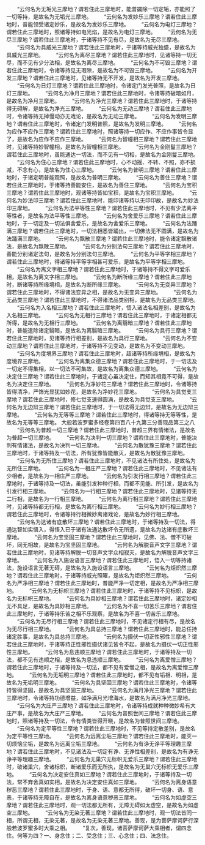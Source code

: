 <!-- { "loadSidebar": true } -->
　　“云何名为无垢光三摩地？谓若住此三摩地时，能普蠲除一切定垢，亦能照了一切等持，是故名为无垢光三摩地。
　　“云何名为发妙乐三摩地？谓若住此三摩地时，普能领受诸定妙乐，是故名为发妙乐三摩地。
　　“云何名为电灯三摩地？谓若住此三摩地时，照诸等持如电光焰，是故名为电灯三摩地。
　　“云何名为无尽三摩地？谓若住此三摩地时，于诸等持不见有尽，是故名为无尽三摩地。
　　“云何名为具威光三摩地？谓若住此三摩地时，于诸等持威光独盛，是故名为具威光三摩地。
　　“云何名为离尽三摩地？谓若住此三摩地时，见诸等持一切无尽，而不见有少分法相，是故名为离尽三摩地。
　　“云何名为不可毁三摩地？谓若住此三摩地时，令诸等持见无瑕隙，是故名为不可毁三摩地。
　　“云何名为开发三摩地？谓若住此三摩地时，见诸等持无不开发，是故名为开发三摩地。
　　“云何名为日灯三摩地？谓若住此三摩地时，令诸定门发光普照，是故名为日灯三摩地。
　　“云何名为净月三摩地？谓若住此三摩地时，令诸等持破暗如月，是故名为净月三摩地。
　　“云何名为净光三摩地？谓若住此三摩地时，于诸等持得无碍解，是故名为净光三摩地。
　　“云何名为无动三摩地？谓若住此三摩地时，令诸等持无掉慢动亦无戏论，是故名为无动三摩地。
　　“云何名为发明三摩地？谓若住此三摩地时，令诸定门发明普照，是故名为发明三摩地。
　　“云何名为应作不应作三摩地？谓若住此三摩地时，照诸等持一切应作、不应作事皆令显了，是故名为应作不应作三摩地。
　　“云何名为智幢相三摩地？谓若住此三摩地时，见诸等持妙智幢相，是故名为智幢相三摩地。
　　“云何名为金刚鬘三摩地？谓若住此三摩地时，虽能通达一切法，而不见有一切相，是故名为金刚鬘三摩地。
　　“云何名为住心三摩地？谓若住此三摩地时，心不动摇、不转、不照，亦不损减，不念有心，是故名为住心三摩地。
　　“云何名为普明三摩地？谓若住此三摩地时，于诸定明普能观照，是故名为普明三摩地。
　　“云何名为善住三摩地？谓若住此三摩地时，于诸等持善能安住，是故名为善住三摩地。
　　“云何名为宝积三摩地？谓若住此三摩地时，观诸等持皆如宝积，是故名为宝积三摩地。
　　“云何名为妙法印三摩地？谓若住此三摩地时，能印诸等持以无印印故，是故名为妙法印三摩地。
　　“云何名为法平等性三摩地？谓若住此三摩地时，不见有少法离平等性者，是故名为法平等性三摩地。
　　“云何名为舍爱乐三摩地？谓若住此三摩地时，于一切定及一切法俱舍爱乐，是故名为舍爱乐三摩地。
　　“云何名为法踊满三摩地？谓若住此三摩地时，一切法相悉皆踊出，一切佛法无不圆满，是故名为法踊满三摩地。
　　“云何名为飘散三摩地？谓若住此三摩地时，能令诸定飘散诸法，是故名为飘散三摩地。
　　“云何名为分别法句三摩地？谓若住此三摩地时，善能分别诸定法句，是故名为分别法句三摩地。
　　“云何名为平等字相三摩地？谓若住此三摩地时，得诸等持平等字相甚可爱乐，是故名为平等字相三摩地。
　　“云何名为离文字相三摩地？谓若住此三摩地时，于诸等持不得文字可爱乐相，是故名为离文字相三摩地。
　　“云何名为断所缘三摩地？谓若住此三摩地时，断诸等持所缘境相，是故名为断所缘三摩地。
　　“云何名为无变异三摩地？谓若住此三摩地时，不得诸法变异之相，是故名为无变异三摩地。
　　“云何名为无品类三摩地？谓若住此三摩地时，不得诸法品类别相，是故名为无品类三摩地。
　　“云何名为入名相三摩地？谓若住此三摩地时，悟入诸法名相差别，是故名为入名相三摩地。
　　“云何名为无相行三摩地？谓若住此三摩地时，于诸定相都无所得，是故名为无相行三摩地。
　　“云何名为离翳暗三摩地？谓若住此三摩地时，普能遣除诸定翳暗，是故名为离翳暗三摩地。
　　“云何名为具行三摩地？谓若住此三摩地时，见诸等持行相差别，是故名为具行三摩地。
　　“云何名为不变动三摩地？谓若住此三摩地时，于诸等持不见变动，是故名为不变动三摩地。
　　“云何名为度境界三摩地？谓若住此三摩地时，超诸等持所缘境相，是故名为度境界三摩地。
　　“云何名为离集众德三摩地？谓若住此三摩地时，于一切法及一切定不得集相，以一切法不可集故，是故名为离集众德三摩地。
　　“云何名为决定住三摩地？谓若住此三摩地时，于诸定心虽决定住，而知其相竟不可得，是故名为决定住三摩地。
　　“云何名为净妙花三摩地？谓若住此三摩地时，令诸等持皆得清净，严饰光显犹如妙花，是故名为净妙花三摩地。
　　“云何名为具觉支三摩地？谓若住此三摩地时，修七觉支速得圆满，是故名为具觉支三摩地。
　　“云何名为无边辩三摩地？谓若住此三摩地时，于一切法得无边辩，是故名为无边辩三摩地。
　　“云何名为无等等三摩地？谓若住此三摩地时，得诸等持无等等性，是故名为无等等三摩地。
大般若波罗蜜多经卷第四百八十九第三分善现品第三之八
　　“云何名为普超一切三摩地？谓若住此三摩地时，普超三界有情诸法，是故名为普超一切三摩地。
　　“云何名为决判一切三摩地？谓若住此三摩地时，普能决判有情诸法，是故名为决判一切三摩地。
　　“云何名为散犹豫三摩地？谓若住此三摩地时，于诸等持及一切法，所有犹豫皆能散灭，是故名为散犹豫三摩地。
　　“云何名为无所住三摩地？谓若住此三摩地时，不见诸法有所住处，是故名为无所住三摩地。
　　“云何名为一相庄严三摩地？谓若住此三摩地时，不见诸法有少相者，是故名为一相庄严三摩地。
　　“云何名为引发行相三摩地？谓若住此三摩地时，于诸等持及一切法，虽能引发种种行相，而都不见能、所引发，是故名为引发行相三摩地。
　　“云何名为一行相三摩地？谓若住此三摩地时，见诸等持无二行相，是故名为一行相三摩地。
　　“云何名为离行相三摩地？谓若住此三摩地时，见诸等持都无行相，是故名为离行相三摩地。
　　“云何名为妙行相三摩地？谓若住此三摩地时，令诸等持行相微妙离诸戏论，是故名为妙行相三摩地。
　　“云何名为达诸有底散坏三摩地？谓若住此三摩地时，于诸等持及一切法，得通达智如实悟入，得悟入已于诸有法通达散坏令无所遗，是故名为达诸有底散坏三摩地。
　　“云何名为宝坚固三摩地？谓若住此三摩地时，见佛、法、僧不可破坏，同无相故，是故名为宝坚固三摩地。
　　“云何名为解脱音声文字三摩地？谓若住此三摩地时，见诸等持解脱一切音声文字众相寂灭，是故名为解脱音声文字三摩地。
　　“云何名为入施设语言三摩地？谓若住此三摩地时，悟入一切等持诸法，施设语言无著无碍，是故名为入施设语言三摩地。
　　“云何名为炬炽然三摩地？谓若住此三摩地时，于诸等持威光照曜，是故名为炬炽然三摩地。
　　“云何名为严净相三摩地？谓若住此三摩地时，普能严净一切定相，是故名为严净相三摩地。
　　“云何名为无标帜三摩地？谓若住此三摩地时，于诸等持不见标帜，是故名为无标帜三摩地。
　　“云何名为具妙相三摩地？谓若住此三摩地时，诸定妙相无不具足，是故名为具妙相三摩地。
　　“云何名为不喜一切苦乐三摩地？谓若住此三摩地时，于诸等持乐苦之相不乐观察，是故名为不喜一切苦乐三摩地。
　　“云何名为无尽行相三摩地？谓若住此三摩地时，不见诸定行相有尽，是故名为无尽行相三摩地。
　　“云何名为具总持三摩地？谓若住此三摩地时，能总任持诸定胜事，是故名为具总持三摩地。
　　“云何名为摄伏一切正性邪性三摩地？谓若住此三摩地时，于诸等持正性邪性摄伏诸见皆令不起，是故名为摄伏一切正性邪性三摩地。
　　“云何名为息违顺三摩地？谓若住此三摩地时，于诸等持及一切法，都不见有违顺之相，是故名为息违顺三摩地。
　　“云何名为离爱憎三摩地？谓若住此三摩地时，于诸等持及一切法，都不见有爱憎之相，是故名为离爱憎三摩地。
　　“云何名为无垢明三摩地？谓若住此三摩地时，都不见有垢相、明相，是故名为无垢明三摩地。
　　“云何名为具坚固三摩地？谓若住此三摩地时，令诸等持皆得坚固，是故名为具坚固三摩地。
　　“云何名为满月净光三摩地？谓若住此三摩地时，令诸等持功德增益，如净满月光增海水，是故名为满月净光三摩地。
　　“云何名为大庄严三摩地？谓若住此三摩地时，令诸等持成就种种微妙希有大庄严事，是故名为大庄严三摩地。
　　“云何名为普照世间三摩地？谓若住此三摩地时，照诸等持及一切法，令有情类皆得开晓，是故名为普照世间三摩地。
　　“云何名为定平等性三摩地？谓若住此三摩地时，不见等持定散差别，是故名为定平等性三摩地。
　　“云何名为远离尘垢三摩地？谓若住此三摩地时，能灭一切烦恼尘垢，是故名为远离尘垢三摩地。
　　“云何名为有诤无诤平等理趣三摩地？谓若住此三摩地时，不见诸法及一切定有诤、无诤性相差别，是故名为有诤无诤平等理趣三摩地。
　　“云何名为无巢穴无标帜无爱乐三摩地？谓若住此三摩地时，破诸巢穴，舍诸标帜，断诸爱乐而无所执，是故名为无巢穴无标帜无爱乐三摩地。
　　“云何名为决定安住真如三摩地？谓若住此三摩地时，于诸等持及一切法，常不弃舍真如实相，是故名为决定安住真如三摩地。
　　“云何名为离身语意秽恶三摩地？谓若住此三摩地时，于身、语、意都无所得，破坏一切身、语、意恶，于诸等持无障自在，是故名为离身语意秽恶三摩地。
　　“云何名为如虚空三摩地？谓若住此三摩地时，观一切法都无所有，无障无碍如太虚空，是故名为如虚空三摩地。
　　“云何名为无染无著三摩地？谓若住此三摩地时，观一切法皆同一相，所谓无相，无染无著，是故名为无染无著三摩地。善现，是为菩萨摩诃萨行深般若波罗蜜多时大乘之相。
　　“复次，善现，诸菩萨摩诃萨大乘相者，谓四念住。何等为四？一、身念住；二、受念住；三、心念住；四、法念住。
